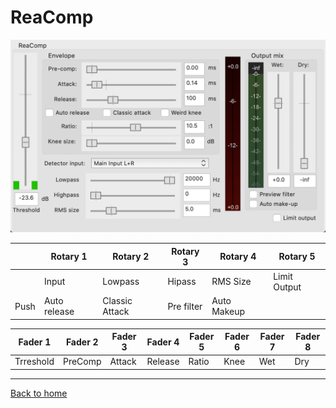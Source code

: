 # ReaComp

![logo](../assets/ReaComp.png)

|      | Rotary 1     | Rotary 2       | Rotary 3   | Rotary 4    | Rotary 5     |
|------|----------    |----------      |----------  |----------   |----------    |
|      | Input        | Lowpass        | Hipass     | RMS Size    | Limit Output |
| Push | Auto release | Classic Attack | Pre filter | Auto Makeup |              |


| Fader 1  | Fader 2  | Fader 3 | Fader 4 | Fader 5 | Fader 6 | Fader 7 | Fader 8 |
|----------|----------|---------|---------|---------|---------|---------|---------|
| Trreshold | PreComp | Attack  | Release | Ratio   | Knee    | Wet     | Dry     |

---
[Back to home](../readme.md)